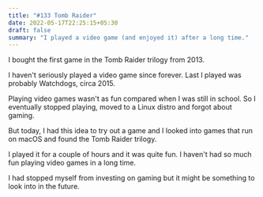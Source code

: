 ```yaml
---
title: "#133 Tomb Raider"
date: 2022-05-17T22:25:15+05:30
draft: false
summary: "I played a video game (and enjoyed it) after a long time."
---
```


I bought the first game in the Tomb Raider trilogy from 2013.

I haven't seriously played a video game since forever. Last I played was probably Watchdogs, circa 2015.

Playing video games wasn't as fun compared when I was still in school. So I eventually stopped playing, moved to a Linux distro and forgot about gaming.

But today, I had this idea to try out a game and I looked into games that run on macOS and found the Tomb Raider trilogy.

I played it for a couple of hours and it was quite fun. I haven't had so much fun playing video games in a long time.

I had stopped myself from investing on gaming but it might be something to look into in the future.
